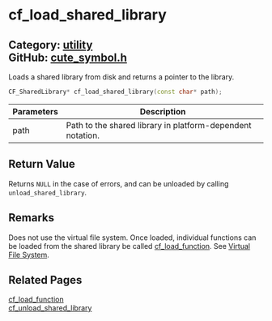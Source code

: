 [](../header.md ':include')

# cf_load_shared_library

Category: [utility](/api_reference?id=utility)  
GitHub: [cute_symbol.h](https://github.com/RandyGaul/cute_framework/blob/master/include/cute_symbol.h)  
---

Loads a shared library from disk and returns a pointer to the library.

```cpp
CF_SharedLibrary* cf_load_shared_library(const char* path);
```

Parameters | Description
--- | ---
path | Path to the shared library in platform-dependent notation.

## Return Value

Returns `NULL` in the case of errors, and can be unloaded by calling `unload_shared_library`.

## Remarks

Does not use the virtual file system. Once loaded, individual functions can be loaded from the shared
library be called [cf_load_function](/utility/cf_load_function.md). See [Virtual File System](https://randygaul.github.io/cute_framework/#/topics/virtual_file_system).

## Related Pages

[cf_load_function](/utility/cf_load_function.md)  
[cf_unload_shared_library](/utility/cf_unload_shared_library.md)  

